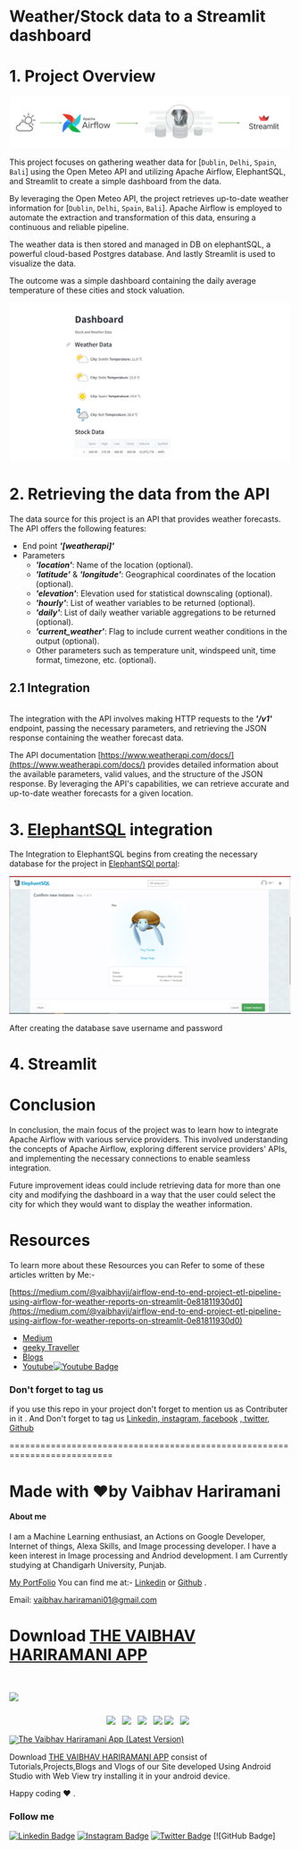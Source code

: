 # Weather/Stock data to a Streamlit dashboard

# 1. Project Overview
![Process overview](images/design.png)

This project focuses on gathering weather data for [`Dublin`, `Delhi`, `Spain`, `Bali`] using the Open Meteo API and utilizing Apache Airflow, ElephantSQL, and Streamlit to create a simple dashboard from the data.

By leveraging the Open Meteo API, the project retrieves up-to-date weather information for [`Dublin`, `Delhi`, `Spain`, `Bali`]. Apache Airflow is employed to automate the extraction and transformation of this data, ensuring a continuous and reliable pipeline.

The weather data is then stored and managed in DB on elephantSQL, a powerful cloud-based Postgres database. And lastly Streamlit is used to visualize the data.

The outcome was a simple dashboard containing the daily average temperature of these cities and stock valuation.

![Streamlit dashboard](images/dashboard.png.jpg)

# 2. Retrieving the data from the API

The data source for this project is an API that provides weather forecasts. The API offers the following features:

* End point ***'[weatherapi]'***
* Parameters 
    * ***'location'***:  Name of the location (optional).
    * ***'latitude'*** & ***'longitude'***:  Geographical coordinates of the location (optional).
    * ***'elevation'***: Elevation used for statistical downscaling (optional).
    * ***'hourly'***: List of weather variables to be returned (optional).
    * ***'daily'***: List of daily weather variable aggregations to be returned (optional).
    * ***'current_weather'***: Flag to include current weather conditions in the output (optional).
    * Other parameters such as temperature unit, windspeed unit, time format, timezone, etc. (optional).

## 2.1 Integration
\
The integration with the API involves making HTTP requests to the ***'/v1'*** endpoint, passing the necessary parameters, and retrieving the JSON response containing the weather forecast data.

The API documentation [https://www.weatherapi.com/docs/](https://www.weatherapi.com/docs/) provides detailed information about the available parameters, valid values, and the structure of the JSON response. By leveraging the API's capabilities, we can retrieve accurate and up-to-date weather forecasts for a given location.

# 3. [ElephantSQL](https://www.elephantsql.com/) integration

The Integration to ElephantSQL begins from creating the necessary database for the project in [ElephantSQl portal](https://www.elephantsql.com/):

![Creating a Elephant database](images/6.jpg)

After creating the database save username and password

# 4. Streamlit

# Conclusion 

In conclusion, the main focus of the project was to learn how to integrate Apache Airflow with various service providers. This involved understanding the concepts of Apache Airflow, exploring different service providers' APIs, and implementing the necessary connections to enable seamless integration.

Future improvement ideas could include retrieving data for more than one city and modifying the dashboard in a way that the user could select the city for which they would want to display the weather information.

# Resources 

To learn more about these Resources you can Refer to some of these articles written by Me:-

[https://medium.com/@vaibhavji/airflow-end-to-end-project-etl-pipeline-using-airflow-for-weather-reports-on-streamlit-0e81811930d0](https://medium.com/@vaibhavji/airflow-end-to-end-project-etl-pipeline-using-airflow-for-weather-reports-on-streamlit-0e81811930d0)


- [Medium](https://medium.com/geeky-bawa)
- [geeky Traveller](https://sites.google.com/view/geeky-traveller/)
- [Blogs](https://github.com/vaibhavhariaramani/blogs)
- [Youtube](https://www.youtube.com/channel/UCy7amUpLnsRLEMIaJGGBYog)[![Youtube Badge](https://img.shields.io/badge/-Geeky_Bawa-1ca0f1?style=flat-circle&labelColor=d54b3d&logo=youtube&logoColor=white&link=https://www.youtube.com/channel/UCy7amUpLnsRLEMIaJGGBYog)](https://www.youtube.com/channel/UCy7amUpLnsRLEMIaJGGBYog)

### Don't forget to tag us

if you use this repo in  your project don't forget to mention us as Contributer in it . And Don't forget to tag us [Linkedin](https://www.linkedin.com/in/vaibhav-hariramani-087488186/),[ instagram](https://www.instagram.com/geeky_baba_/?hl=en),[ facebook](https://www.facebook.com/jayesh.hariramani.3) ,[ twitter](https://www.linkedin.com/in/vaibhav-hariramani-087488186/), [ Github](https://github.com/vaibhavhariaramani) 

==========================================================================
# Made with ❤️by Vaibhav Hariramani
#### About me

I am a Machine Learning enthusiast, an Actions on Google Developer, Internet of things, Alexa Skills, and Image processing developer.
I have a keen interest in Image processing and Andriod development.
I am Currently studying at  Chandigarh University, Punjab.

[My PortFolio](https://vaibhavhariaramani.github.io/)
You can find me at:-
[Linkedin](https://www.linkedin.com/in/vaibhav-hariramani-087488186/) or [Github](https://github.com/vaibhavhariaramani) .

Email: [vaibhav.hariramani01@gmail.com](mailto:vaibhav.hariramani01@gmail.com)


# Download [THE VAIBHAV HARIRAMANI APP](https://github.com/vaibhavhariaramani/The-Vaibhav-Hariramani-App/raw/master/vaibhav%20hariramani%20app.apk)

# [<img src="https://github.com/vaibhavhariaramani/vaibhavhariaramani/blob/master/icon/gh-bannner-light.png">](https://github.com/vaibhavhariaramani/The-Vaibhav-Hariramani-App/raw/master/vaibhav%20hariramani%20app.apk) 
<p align='center'>
<a href="https://www.linkedin.com/in/vaibhav-hariramani-087488186/"><img height="30" src="https://github.com/vaibhavhariaramani/vaibhavhariaramani/blob/master/icon/linkedin.png"></a>&nbsp;&nbsp;
<a href="https://twitter.com/vaibhavhariram2"><img height="30" src="https://github.com/vaibhavhariaramani/vaibhavhariaramani/blob/master/icon/twitter.png"></a>&nbsp;&nbsp;
<a href="https://www.instagram.com/vaibhav.hariramani/?hl=en"><img height="30" src="https://github.com/vaibhavhariaramani/vaibhavhariaramani/blob/master/icon/instagram.jpg"></a>&nbsp;&nbsp;
<a href="https://www.buymeacoffee.com/vaibhavJii"><img height="30" src="https://github.com/vaibhavhariaramani/vaibhavhariaramani/blob/master/icon/by-me-a-coffee.png"></a>
<a href="https://wa.me/+917790991077"><img height="30" src="https://github.com/vaibhavhariaramani/vaibhavhariaramani/blob/master/icon/whatsapp.png"></a>&nbsp;&nbsp;
<a href="mailto:vaibhav.hariramani01@gmail.com"><img height="30" src="https://github.com/vaibhavhariaramani/vaibhavhariaramani/blob/master/icon/email.png"></a>&nbsp;&nbsp;
</p>


[<img width="150" align='center' src="https://archive.org/download/download-button-png/download-button-png.png">The Vaibhav Hariramani App (Latest Version) ](https://github.com/vaibhavhariaramani/The-Vaibhav-Hariramani-App/raw/master/vaibhav%20hariramani%20app.apk)

Download [THE VAIBHAV HARIRAMANI APP](https://github.com/vaibhavhariaramani/The-Vaibhav-Hariramani-App/raw/master/vaibhav%20hariramani%20app.apk) consist of Tutorials,Projects,Blogs and Vlogs of our Site developed Using Android Studio with Web View try installing it in your android device.

Happy coding ❤️ .

### Follow me
  
[![Linkedin Badge](https://img.shields.io/badge/-VaibhavHariramani-blue?style=flat-circle&logo=Linkedin&logoColor=white&link=https://www.linkedin.com/in/vaibhav-hariramani-087488186/)](https://www.linkedin.com/in/vaibhav-hariramani-087488186/) [![Instagram Badge](https://img.shields.io/badge/-VaibhavHariramani-e02c73?style=flat-circle&labelColor=e02c73&logo=Instagram&logoColor=white&link=https://www.instagram.com/vaibhav.hariramani/?hl=en)](https://www.instagram.com/vaibhav.hariramani/?hl=en) [![Twitter Badge](https://img.shields.io/badge/-VaibhavHariramani-1ca0f1?style=flat-circle&labelColor=1ca0f1&logo=twitter&logoColor=white&link=https://twitter.com/vaibhavhariram2)](https://twitter.com/vaibhavhariram2) [![GitHub Badge]
